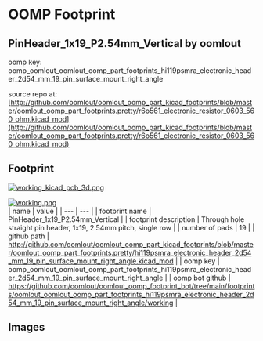 # OOMP Footprint  
## PinHeader_1x19_P2.54mm_Vertical  by oomlout  
  
oomp key: oomp_oomlout_oomlout_oomp_part_footprints_hi119psmra_electronic_header_2d54_mm_19_pin_surface_mount_right_angle  
  
source repo at: [http://github.com/oomlout/oomlout_oomp_part_kicad_footprints/blob/master/oomlout_oomp_part_footprints.pretty/r6o561_electronic_resistor_0603_560_ohm.kicad_mod](http://github.com/oomlout/oomlout_oomp_part_kicad_footprints/blob/master/oomlout_oomp_part_footprints.pretty/r6o561_electronic_resistor_0603_560_ohm.kicad_mod)  
## Footprint  
  
[![working_kicad_pcb_3d.png](working_kicad_pcb_3d_600.png)](working_kicad_pcb_3d.png)  
  
[![working.png](working_600.png)](working.png)  
| name | value | 
| --- | --- | 
| footprint name | PinHeader_1x19_P2.54mm_Vertical | 
| footprint description | Through hole straight pin header, 1x19, 2.54mm pitch, single row | 
| number of pads | 19 | 
| github path | http://github.com/oomlout/oomlout_oomp_part_kicad_footprints/blob/master/oomlout_oomp_part_footprints.pretty/hi119psmra_electronic_header_2d54_mm_19_pin_surface_mount_right_angle.kicad_mod | 
| oomp key | oomp_oomlout_oomlout_oomp_part_footprints_hi119psmra_electronic_header_2d54_mm_19_pin_surface_mount_right_angle | 
| oomp bot github | https://github.com/oomlout/oomlout_oomp_footprint_bot/tree/main/footprints/oomlout_oomlout_oomp_part_footprints_hi119psmra_electronic_header_2d54_mm_19_pin_surface_mount_right_angle/working | 
## Images  
